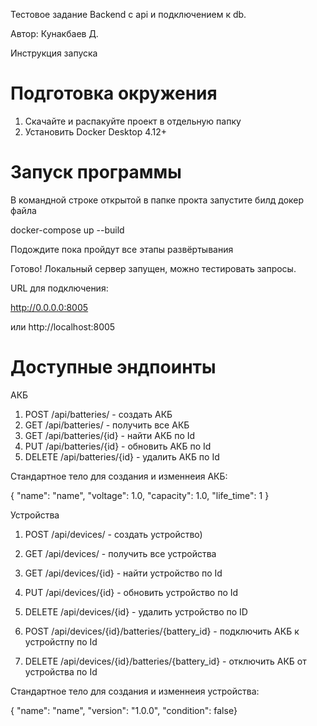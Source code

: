 Тестовое задание Backend с api и подключением к db.

Автор: Кунакбаев Д.

Инструкция запуска

# Подготовка окружения

1) Скачайте и распакуйте проект в отдельную папку
2) Установить Docker Desktop 4.12+

# Запуск программы

В командной строке открытой в папке прокта запустите билд докер файла

docker-compose up --build

Подождите пока пройдут все этапы развёртывания

Готово! Локальный сервер запущен, можно тестировать запросы. 

URL для подключения:  

http://0.0.0.0:8005


или  http://localhost:8005

# Доступные эндпоинты

АКБ
1) POST /api/batteries/ - создать АКБ
2) GET /api/batteries/ - получить все АКБ
3) GET /api/batteries/{id} - найти АКБ по Id
4) PUT /api/batteries/{id} -  обновить АКБ по Id
5) DELETE /api/batteries/{id} - удалить АКБ по Id

Стандартное тело для создания и изменнеия АКБ:

{
    "name": "name",
    "voltage": 1.0,
    "capacity": 1.0,
    "life_time": 1
}

Устройства
1) POST /api/devices/ - создать устройство)
2) GET /api/devices/ - получить все устройства
3) GET /api/devices/{id} - найти устройство по Id
4) PUT /api/devices/{id} - обновить  устройство по Id
5) DELETE /api/devices/{id} - удалить устройство по ID

6) POST /api/devices/{id}/batteries/{battery_id} - подключить АКБ к устройстпу по Id
7) DELETE /api/devices/{id}/batteries/{battery_id} - отключить АКБ от устройства по Id

Стандартное тело для создания и изменнеия устройства:

{ "name": "name", "version": "1.0.0", "condition": false}
